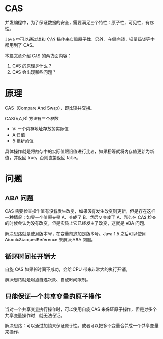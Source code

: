 # CAS

并发编程中，为了保证数据的安全，需要满足三个特性：原子性、可见性、有序性。

Java 中可以通过锁和 CAS 操作来实现原子性。另外，在偏向锁、轻量级锁等中都用到了 CAS。

本篇文章介绍 CAS 的两方面内容：

1. CAS 的原理是什么？
2. CAS 会出现哪些问题？



# 原理

CAS（Compare And Swap），即比较并交换。

CAS(V,A,B) 方法有三个参数

- V: 一个内存地址存放的实际值
- A:旧值
- B:更新的值

具体操作就是将内存中的实际值跟旧值进行比较，如果相等就将内存值更新为新值，并返回 true，否则直接返回 false。

# 问题

## ABA 问题

CAS 需要检查操作值有没有发生改变，如果没有发生改变则更新。但是存在这样一种情况：如果一个值原来是 A，变成了 B，然后又变成了 A，那么在 CAS 检查的时候会认为没有改变，但是实质上它已经发生了改变，这就是 ABA 问题。

解决思路就是使用版本号，在变量前追加是版本号。Java 1.5 之后可以使用 AtomicStampedReference 来解决 ABA 问题。

## 循环时间长开销大

自旋 CAS 如果长时间不成功，会给 CPU 带来非常大的执行开销。

解决思路就是增加自选次数、自旋时间限制。

## 只能保证一个共享变量的原子操作

当对一个共享变量执行操作时，可以使用自旋 CAS 来保证原子操作，但是对多个共享变量操作时，就无法保证。

解决思路：可以通过加锁来保证原子性。或者可以把多个变量合并成一个共享变量来操作。